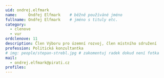 ```yaml
---
uid: ondrej.elfmark
name:     Ondřej Elfmark  	# běžně používáné jméno
fullname: Ondřej Elfmark  	# jméno s tituly etc.
category:
  - clenove
  - vur
ordclenove: 11
description: Člen Výboru pro územní rozvoj, člen místního sdružení
profession: Politická konzultantka
# img: people/stepan-strebl.jpg # zakomentuj radek dokud není fotka
mail:
  - ondrej.elfmark@pirati.cz
profiles:
---
```

